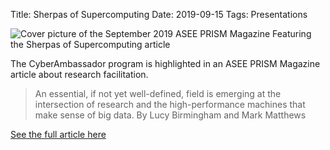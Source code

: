 Title: Sherpas of Supercomputing
Date: 2019-09-15
Tags: Presentations

![Cover picture of the September 2019 ASEE PRISM Magazine Featuring the Sherpas of Supercomputing article](http://www.asee-prism.org/wp-content/uploads/2019/10/Sherpas-of-Supercomputing.jpg)

The CyberAmbassador program is highlighted in an ASEE PRISM Magazine article about research facilitation.  

> An essential, if not yet well-defined, field is emerging at the intersection of research and the high-performance machines that make sense of big data.
> By Lucy Birmingham and Mark Matthews

[See the full article here](http://www.asee-prism.org/sherpas-of-supercomputing/)
